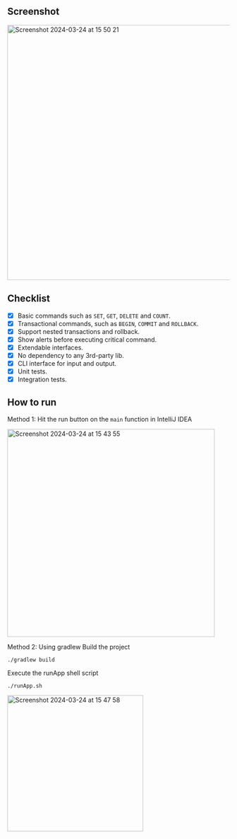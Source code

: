 ## Screenshot
<img width="577" alt="Screenshot 2024-03-24 at 15 50 21" src="https://github.com/yundom/ObjStore/assets/619465/699e7105-9344-42a7-9d08-9e72b3a3a8f2">


## Checklist

- [x] Basic commands such as `SET`, `GET`, `DELETE` and `COUNT`.
- [x] Transactional commands, such as `BEGIN`, `COMMIT` and `ROLLBACK`.
- [x] Support nested transactions and rollback.
- [x] Show alerts before executing critical command.
- [x] Extendable interfaces.
- [x] No dependency to any 3rd-party lib.
- [x] CLI interface for input and output.
- [x] Unit tests.
- [x] Integration tests.

## How to run
Method 1: Hit the run button on the `main` function in IntelliJ IDEA

<img width="470" alt="Screenshot 2024-03-24 at 15 43 55" src="https://github.com/yundom/ObjStore/assets/619465/3a719dd5-361d-4970-bed2-bf9c8da15874">

Method 2: Using gradlew
Build the project
```
./gradlew build
```
Execute the runApp shell script
```
./runApp.sh
```

<img width="308" alt="Screenshot 2024-03-24 at 15 47 58" src="https://github.com/yundom/ObjStore/assets/619465/8d4c6c40-2c6c-4c00-be1e-cfdfce15cac8">
